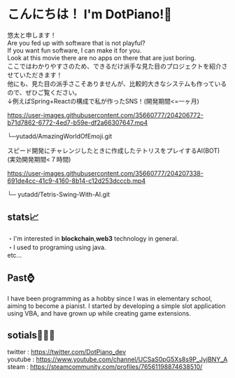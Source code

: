 # こんにちは！ I'm DotPiano!👋
悠太と申します！  
Are you fed up with software that is not playful?  
If you want fun software, I can make it for you.  
Look at this movie there are no apps on there that are just boring.  
ここではわかりやすさのため、できるだけ派手な見た目のプロジェクトを紹介させていただきます！  
他にも、見た目の派手さこそありませんが、比較的大きなシステムも作っているので、ぜひご覧ください。  
↓例えばSpring+Reactの構成で私が作ったSNS！(開発期間<=一ヶ月)  

https://user-images.githubusercontent.com/35660777/204206772-b71d7862-6772-4ed7-b59e-df2a66307647.mp4

└─yutadd/AmazingWorldOfEmoji.git  

スピード開発にチャレンジしたときに作成したテトリスをプレイするAI(BOT) (実効開発期間<７時間)  

https://user-images.githubusercontent.com/35660777/204207338-691de4cc-41c9-4160-8b14-c12d253dcccb.mp4

└─ yutadd/Tetris-Swing-With-AI.git  
## stats📈  
・I'm interested in **blockchain**,**web3** technology in general.  
・I used to programing using java.  
etc...  
  
## Past⌚  
I have been programming as a hobby since I was in elementary school, aiming to become a pianist. I started by developing a simple slot application using VBA, and have grown up while creating game extensions.  
## sotials🧑‍🤝‍🧑
twitter : https://twitter.com/DotPiano_dev  
youtube : https://www.youtube.com/channel/UCSaS0pG5Xs8s9P_JyjBNY_A  
steam   : https://steamcommunity.com/profiles/76561198874638510/  

